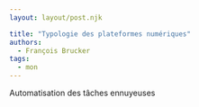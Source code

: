 ```yaml
---
layout: layout/post.njk

title: "Typologie des plateformes numériques"
authors:
  - François Brucker
tags:
  - mon
---
```


<!-- début résumé -->

Automatisation des tâches ennuyeuses

<!-- fin résumé -->
